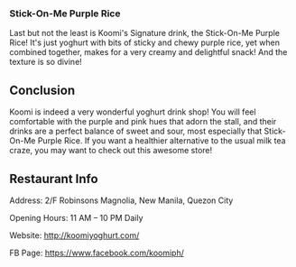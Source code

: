 <h3>Stick-On-Me Purple Rice</h3>
Last but not the least is Koomi's Signature drink, the Stick-On-Me Purple Rice! It's just yoghurt with bits of sticky and chewy purple rice, yet when combined together, makes for a very creamy and delightful snack! And the texture is so divine!

<h2>Conclusion</h2>
Koomi is indeed a very wonderful yoghurt drink shop! You will feel comfortable with the purple and pink hues that adorn the stall, and their drinks are a perfect balance of sweet and sour, most especially that Stick-On-Me Purple Rice. If you want a healthier alternative to the usual milk tea craze, you may want to check out this awesome store!

<h2>Restaurant Info</h2>
Address: 2/F Robinsons Magnolia, New Manila, Quezon City

Opening Hours: 11 AM – 10 PM Daily

Website: http://koomiyoghurt.com/

FB Page: https://www.facebook.com/koomiph/